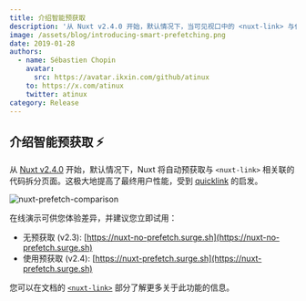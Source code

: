 ```yaml
---
title: 介绍智能预获取
description: '从 Nuxt v2.4.0 开始，默认情况下，当可见视口中的 <nuxt-link> 与代码拆分的页面相关联时，Nuxt 将自动预获取页面。这极大地提高了最终用户性能，受到 quicklink 启发。'
image: /assets/blog/introducing-smart-prefetching.png
date: 2019-01-28
authors:
  - name: Sébastien Chopin
    avatar:
      src: https://avatar.ikxin.com/github/atinux
    to: https://x.com/atinux
    twitter: atinux
category: Release
---
```


## 介绍智能预获取 ⚡️

从 [Nuxt v2.4.0](https://github.com/nuxt/nuxt.js/releases/tag/v2.4.0) 开始，默认情况下，Nuxt 将自动预获取与 `<nuxt-link>` 相关联的代码拆分页面。这极大地提高了最终用户性能，受到 [quicklink](https://github.com/GoogleChromeLabs/quicklink) 的启发。

![nuxt-prefetch-comparison](https://user-images.githubusercontent.com/904724/51692960-4158be80-1ffe-11e9-9299-61881d06412e.gif)

在线演示可供您体验差异，并建议您立即试用：

- 无预获取 (v2.3): [https://nuxt-no-prefetch.surge.sh](https://nuxt-no-prefetch.surge.sh)
- 使用预获取 (v2.4): [https://nuxt-prefetch.surge.sh](https://nuxt-prefetch.surge.sh)

您可以在文档的 [`<nuxt-link>`](https://v2.nuxt.com/docs/features/nuxt-components#the-nuxtlink-component) 部分了解更多关于此功能的信息。
